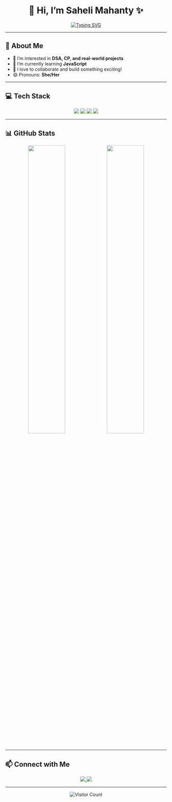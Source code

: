 <!-- Banner Image -->



<h1 align="center">👋 Hi, I’m Saheli Mahanty ✨</h1>

<p align="center">
  <a href="https://github.com/sahelimahanty">
    <img src="https://readme-typing-svg.demolab.com?font=Fira+Code&size=25&pause=1000&color=F7941E&center=true&vCenter=true&width=500&lines=DSA+Enthusiast;Competitive+Programmer;Real+World+Project+Builder;Always+Learning+New+Things" alt="Typing SVG" />
  </a>
</p>

---

## 🚀 About Me
- 👀 I’m interested in **DSA, CP, and real-world projects**
- 🌱 I’m currently learning **JavaScript**
- 💬 I love to collaborate and build something exciting!
- 😄 Pronouns: **She/Her**

---

## 💻 Tech Stack
<p align="center">
  <img src="https://img.shields.io/badge/C++-00599C?style=for-the-badge&logo=cplusplus&logoColor=white" />
  <img src="https://img.shields.io/badge/JavaScript-F7DF1E?style=for-the-badge&logo=javascript&logoColor=black" />
  <img src="https://img.shields.io/badge/MySQL-005C84?style=for-the-badge&logo=mysql&logoColor=white" />
  <img src="https://img.shields.io/badge/Git-F05032?style=for-the-badge&logo=git&logoColor=white" />
</p>

---

## 📊 GitHub Stats
<p align="center">
  <img src="https://github-readme-stats.vercel.app/api?username=sahelidgp&show_icons=true&theme=tokyonight" width="48%" />
  <img src="https://github-readme-streak-stats.herokuapp.com?user=sahelidgp&theme=tokyonight" width="48%" />
</p>

---

## 📫 Connect with Me
<p align="center">
  <a href="https://www.linkedin.com/in/saheli-mahanty-a2216330b/" target="_blank">
    <img src="https://img.shields.io/badge/LinkedIn-0A66C2?style=for-the-badge&logo=linkedin&logoColor=white" />
  </a>
  <a href="mailto:sahelimahanty25@gmail.com" target="_blank">
    <img src="https://img.shields.io/badge/Gmail-D14836?style=for-the-badge&logo=gmail&logoColor=white" />
  </a>
</p>

---

<p align="center">
  <img src="https://visitor-badge.laobi.icu/badge?page_id=sahelimahanty" alt="Visitor Count" />
</p>
